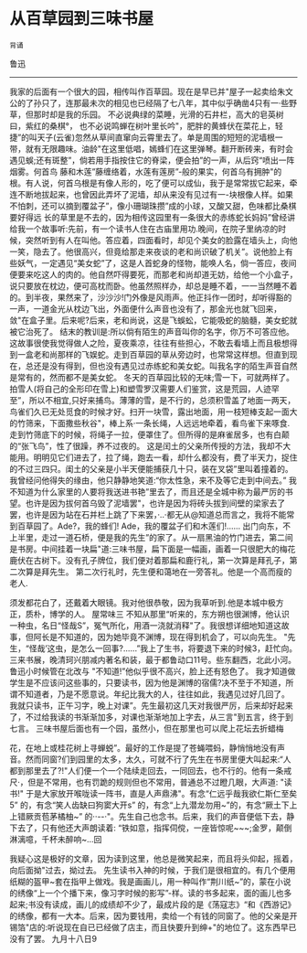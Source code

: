 # 从百草园到三味书屋

`背诵`

鲁迅

---

我家的后面有一个很大的园，相传叫作百草园。现在是早已并"屋子一起卖给朱文公的了孙只了，连那最未次的相见也已经隔了七八年，其中似乎确凿4只有一·些野草，但那时却是我的乐园。
不必说典绿的菜睡，光滑的石井栏，高大的皂英树曰，紫红的桑棋°， 也不必说鸣蝉在树叶里长吟"，肥胖的黄蜂伏在菜花上，轻捷”的叫天子(云雀)忽然从草间直窜向云霄里去了。单是周围的短短的泥墙根一带，就有无限趣味。油龄"在这里低唱，嫣蜂们在这里弹琴。翻开断砖来，有时会遇见蜈;还有斑整”，倘若用手指按住它的脊梁，便会拍”的一声，从后窍“喷出一阵烟雾。何首鸟 藤和木莲”藤缠络着，水莲有莲房”-般的果实，何首乌有拥肿"的根。有人说，何首乌根是有像人形的，吃了便可以成仙，我于是常常拔它起来，牵连不断地拔起来，也曾因此弄坏了泥墙，却从来没有见过有一-块根像人样。如果不怕刺，还可以摘到覆盆子”，像小珊瑚珠攒”成的小球，又酸又甜，色味都比桑棋要好得远
长的草里是不去的，因为相传这园里有一条很大的赤练蛇长妈妈”曾经讲给我一个故事听:先前，有一个读书人住在古庙里用功.晚间，在院子里纳凉的时候，突然听到有人在叫他。答应着，四面看时，却见个美女的脸露在墙头上，向他一笑，隐去了。他很高兴，但竟给那走来夜谈的老和尚识破了机关”。说他脸上有些妖气，一定遇见“美女蛇”了，这是人首蛇身的怪物，能唤人名，倘一答应，夜间便要来吃这人的肉的。他自然吓得要死，而那老和尚却道无妨，给他一个小盒子，说只要放在枕边，便可高枕而卧。他虽然照样办，却总是睡不着，一一当然睡不着的。到半夜，果然来了，沙沙沙!门外像是风雨声。他正抖作一团时，却听得豁的一声，一道金光从枕边飞出，外面便什么声音也没有了，那金光也就飞回来，敛"在盒子里。后来呢?后来，老和尚说，这是飞蜈蚣，它能吸蛇的脑髓，美女蛇就被它治死了。
结末的教训是:所以倘有陌生的声音叫你的名字，你万不可答应他。这故事很使我觉得做人之险，夏夜乘凉，往往有些担心，不敢去看墙上而且极想得到一盒老和尚那样的飞娱蛇。走到百草园的草从旁边时，也常常这样想。但直到现在，总还是没有得到，但也没有遇见过赤练蛇和美女蛇。叫我名字的陌生声音自然是常有的，然而都不是美女蛇。
冬天的百草园比较的无味;雪一下，可就两样了。拍雪人(将自己的全形印在雪上)和塑雪罗汉需要人们鉴赏，这是荒园，人迹罕至”，所以不相宜,只好来捕鸟。薄薄的雪，是不行的，总须积雪盖了地面一两天，鸟雀们久已无处觅食的时候才好。扫开一块雪，露出地面，用一枝短棒支起一面大的竹筛来，下面撒些秋谷"，棒上系·一条长绳，人远远地牵着，看鸟雀下来啄食.走到竹筛底下的时候，将绳子一拉，便罩住了。但所得的是麻雀居多，也有白颠的“张飞鸟”，性了很躁，养不过夜的。
这是闰土的父亲所传授的方法，我却不大能用。明明见它们进去了，拉了绳，跑去一看，却什么都没有，费了半天力，捉住的不过三四只。闺土的父亲是小半天便能捕获几十只，装在叉袋”里叫着撞着的。我曾经问他得失的缘由，他只静静地笑道:“你太性急，来不及等它走到中间去。”
我不知道为什么家里的人要将我送进书艳”里去了，而且还是全城中称为最严厉的书望。也许是因为拔何首乌毁了泥墙罢"，也许是因为将砖头拔到间壁的梁家去了罢，也许是因为站在石并栏上跳了下来罢，·..·都无从@知道总而言之，我将不能常到百草园了。Ade?，我的蜂们! Ade，我的覆盆子们和木莲们!......
出门向东，不上半里，走过一道石桥，便是我的先生”的家了。从一扇黑油的竹门进去，第二间是书房。中间挂着一块扁"道:三味书屋，扁下面是一幅画，画着一只很肥大的梅花鹿伏在古树下。没有孔子牌位，我们便对着那扁和鹿行礼，第一次算是拜孔子，第二次算是拜先生。
第二次行礼时，先生便和蔼地在一旁答礼。他是一个高而瘦的老人.

须发都花白了，还戴着大眼镜。我对他很恭敬，因为我草听到.他是本城中极方正，质朴，博学的人。
屋常味三
不知从那里“听来的，东方朔也很渊博，他认识一种虫，名日“怪哉S”，冤气所化，用酒一浇就消释"了。我很想详细地知道这故事，但阿长是不知道的，因为她毕竟不渊博，现在得到机会了，可以向先生。
"先生，“怪哉’这虫，是怎么一回事?......”我上了生书，将要退下来的时候3，赶忙向。
三来书展，晚清珂兴朋减内著名和装，最于都鲁动口11号。些东翻西，北此小河。鲁迅小时候管在北改与
"不知道!”他似乎很不高兴，脸上还有怒色了。
我才知道做学生是不应该问这些事的，只要读书，因为他是渊博的宿儒?决不至于不知道，所谓不知道者，乃是不愿意说。年纪比我大的人，往往如此，我遇见过好几回了。
我就只读书，正午习字，晚上对课”。先生最初这几天对我很严厉，后来却好起来了，不过给我读的书渐渐加多，对课也渐渐地加上字去，从三言"到五言，终于到七言。
三味书屋后面也有一个园，虽然小，但在那里也可以爬上花坛去折蜡梅

花，在地上或桂花树上寻蝉蜕”。最好的工作是提了苍蝇喂蚂，静悄悄地没有声音。然而同窗?们到园里的太多，太久，可就不行了先生在书房里便大叫起来:“人都到那里去了?!"人们便一个一个陆续走回去，一同回去，也不行的。他有一条戒尺·，但是不常用，也有罚跪的规则但也不常用，普通总不过瞪几眼，大声道:
"读书!"
于是大家放开喉咙读一阵书，直是人声鼎沸"。有念“仁远乎哉我欲仁斯仁至矣5” 的，有念“笑人齿缺曰狗窦大开s” 的，有念“上九潜龙勿用~”的，有念“厥土下上上错厥贡苞茅橘柚~” 的··--·"。先生自己也念书。后来，我们的声音便低下去，静下去了，只有他还大声朗读着:
“铁如意，指挥伺傥，一座皆惊呢~~~;金罗，颠倒淋漓噫，千杯未醉响~...回

我疑心这是极好的文章，因为读到这里，他总是微笑起来，而且将头仰起，摇着，向后面拗"过去，拗过去。
先生读书入神的时候，于我们是很相宜的。有几个便用纸糊的盔甲~套在指甲上做戏。我是画画儿，用一种叫作“荆川纸~”的，蒙在小说的绣像“上一个个播下来，像习字时候的影写”-样。读的书多起来，面的画儿也多起来;书没有读成，画儿的成绩却不少了，最成片段的是《荡寇志》“和《西游记》的绣像，都有一大本。后来，因为要钱用，卖给一个有钱的同窗了。他的父亲是开锡箔"店的:听说现在自已已经做了店主，而且快要升到绅+"的地位了。这东西早已没有了罢。
九月十八日9
